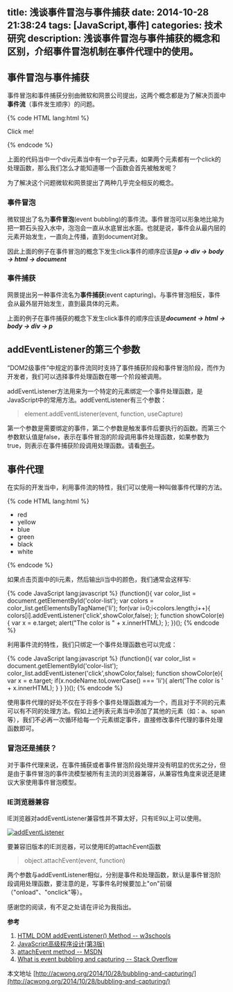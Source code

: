 title: 浅谈事件冒泡与事件捕获
date: 2014-10-28 21:38:24
tags: [JavaScript,事件]
categories: 技术研究
description: 浅谈事件冒泡与事件捕获的概念和区别，介绍事件冒泡机制在事件代理中的使用。
---

## 事件冒泡与事件捕获

事件冒泡和事件捕获分别由微软和网景公司提出，这两个概念都是为了解决页面中**事件流**（事件发生顺序）的问题。


{% code HTML lang:html %}
    <div id="outer">
        <p id="inner">Click me!</p>
    </div>
{% endcode %}

上面的代码当中一个div元素当中有一个p子元素，如果两个元素都有一个click的处理函数，那么我们怎么才能知道哪一个函数会首先被触发呢？

为了解决这个问题微软和网景提出了两种几乎完全相反的概念。

<!-- more -->

### 事件冒泡

微软提出了名为**事件冒泡**(event bubbling)的事件流。事件冒泡可以形象地比喻为把一颗石头投入水中，泡泡会一直从水底冒出水面。也就是说，事件会从最内层的元素开始发生，一直向上传播，直到document对象。

因此上面的例子在事件冒泡的概念下发生click事件的顺序应该是***p -> div -> body -> html -> document***

### 事件捕获

网景提出另一种事件流名为**事件捕获**(event capturing)。与事件冒泡相反，事件会从最外层开始发生，直到最具体的元素。

上面的例子在事件捕获的概念下发生click事件的顺序应该是***document -> html -> body -> div -> p***

## addEventListener的第三个参数

“DOM2级事件”中规定的事件流同时支持了事件捕获阶段和事件冒泡阶段，而作为开发者，我们可以选择事件处理函数在哪一个阶段被调用。

addEventListener方法用来为一个特定的元素绑定一个事件处理函数，是JavaScript中的常用方法。addEventListener有三个参数：

> element.addEventListener(event, function, useCapture)

第一个参数是需要绑定的事件，第二个参数是触发事件后要执行的函数。而第三个参数默认值是false，表示在事件冒泡的阶段调用事件处理函数，如果参数为true，则表示在事件捕获阶段调用处理函数。请看[例子](http://www.w3schools.com/jsref/tryit.asp?filename=tryjsref_element_addeventlistener_capture)。

## 事件代理

在实际的开发当中，利用事件流的特性，我们可以使用一种叫做事件代理的方法。

{% code HTML lang:html %}
    <ul id="color-list">
        <li>red</li>
        <li>yellow</li>
        <li>blue</li>
        <li>green</li>
        <li>black</li>
        <li>white</li>
    </ul>
{% endcode %}

如果点击页面中的li元素，然后输出li当中的颜色，我们通常会这样写:

{% code JavaScript lang:javascript %}
    (function(){
        var color_list = document.getElementById('color-list');
        var colors = color_list.getElementsByTagName('li');
        for(var i=0;i<colors.length;i++){
            colors[i].addEventListener('click',showColor,false);
        };
        function showColor(e){
            var x = e.target;
            alert("The color is " + x.innerHTML);
        };
    })();
{% endcode %}

利用事件流的特性，我们只绑定一个事件处理函数也可以完成：

{% code JavaScript lang:javascript %}
    (function(){
        var color_list = document.getElementById('color-list');
        color_list.addEventListener('click',showColor,false);
        function showColor(e){
            var x = e.target;
            if(x.nodeName.toLowerCase() === 'li'){
                alert('The color is ' + x.innerHTML);
            }
        }
    })();
{% endcode %}

使用事件代理的好处不仅在于将多个事件处理函数减为一个，而且对于不同的元素可以有不同的处理方法。假如上述列表元素当中添加了其他的元素（如：a、span等），我们不必再一次循环给每一个元素绑定事件，直接修改事件代理的事件处理函数即可。

### 冒泡还是捕获？

对于事件代理来说，在事件捕获或者事件冒泡阶段处理并没有明显的优劣之分，但是由于事件冒泡的事件流模型被所有主流的浏览器兼容，从兼容性角度来说还是建议大家使用事件冒泡模型。

### IE浏览器兼容

IE浏览器对addEventListener兼容性并不算太好，只有IE9以上可以使用。

[![addEventListener](http://acwongblog.qiniudn.com/acwongblogaddEventListener.PNG)](http://acwongblog.qiniudn.com/acwongblogaddEventListener.PNG)

要兼容旧版本的IE浏览器，可以使用IE的attachEvent函数

> object.attachEvent(event, function)

两个参数与addEventListener相似，分别是事件和处理函数，默认是事件冒泡阶段调用处理函数，要注意的是，写事件名时候要加上"on"前缀（"onload"、"onclick"等）。

感谢您的阅读，有不足之处请在评论为我指出。

**参考**

1. [HTML DOM addEventListener() Method -- w3schools](http://www.w3schools.com/jsref/met_element_addeventlistener.asp)
2. [JavaScript高级程序设计(第3版)](http://book.douban.com/subject/10546125/)
3. [attachEvent method -- MSDN](http://msdn.microsoft.com/en-us/library/ie/ms536343.aspx)
4. [What is event bubbling and capturing -- Stack Overflow](https://stackoverflow.com/questions/4616694/what-is-event-bubbling-and-capturing?nsukey=zA51Jl1Abrk%2FRkPZVPbCjx4J80CbKY93tVZAAejv4ySodF5MTEOdxPCiy4RFfLE5hPcgmYVt2Y4ma7A5hHfbXg%3D%3D)

本文地址 [http://acwong.org/2014/10/28/bubbling-and-capturing/](http://acwong.org/2014/10/28/bubbling-and-capturing/)

